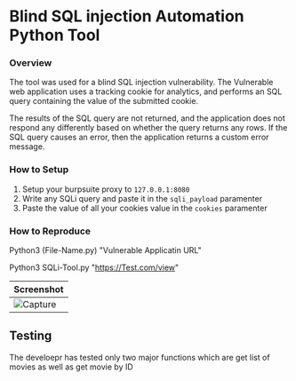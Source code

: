 # Blind SQL injection Automation Python Tool

### Overview

The tool was used for a blind SQL injection vulnerability. The Vulnerable web application uses a tracking cookie for analytics, and performs an SQL query containing the value of the submitted cookie.

The results of the SQL query are not returned, and the application does not respond any differently based on whether the query returns any rows. If the SQL query causes an error, then the application returns a custom error message. 


### How to Setup
1. Setup your burpsuite proxy to `127.0.0.1:8080`
2. Write any SQLi query and paste it in the `sqli_payload` paramenter 
3. Paste the value of all your cookies value in the `cookies` paramenter


### How to Reproduce 
Python3 (File-Name.py) "Vulnerable Applicatin URL"

Python3 SQLi-Tool.py "https://Test.com/view"



| Screenshot |
| -----------  |
|![Capture](https://user-images.githubusercontent.com/33663456/122086588-6bf97b00-ce36-11eb-8261-31a627fc54bc.PNG)|




## Testing  
The develoepr has tested only  two major functions which are get list of movies as well as get movie by ID 


